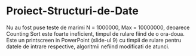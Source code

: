 # Proiect-Structuri-de-Date
Nu au fost puse teste de marimi N = 1000000, Max = 10000000, deoarece Counting Sort este foarte ineficient, timpul de rulare fiind de o ora-doua. Este un printscreen in PowerPoint (slide-ul 9) cu timpii de rulare pentru datele de intrare respective, algoritmii nefiind modificati de atunci.
